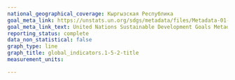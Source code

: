 ```yaml
---
national_geographical_coverage: Кыргызская Республика
goal_meta_link: https://unstats.un.org/sdgs/metadata/files/Metadata-01-05-02.pdf
goal_meta_link_text: United Nations Sustainable Development Goals Metadata (pdf 894kB)
reporting_status: complete
data_non_statistical: false
graph_type: line
graph_title: global_indicators.1-5-2-title
measurement_units: 

---
```

